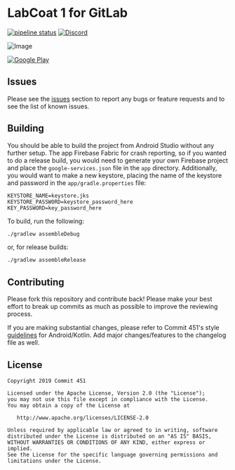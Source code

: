 # LabCoat 1 for GitLab

[![pipeline status](https://gitlab.com/Commit451/LabCoat/badges/master/pipeline.svg)](https://gitlab.com/Commit451/LabCoat/commits/master) [![Discord](https://img.shields.io/discord/304078613114781696.svg)](https://discord.gg/SDxsaKE)

![Image](art/screenshot-1.png)

[![Google Play](https://gitlab.com/Commit451/LabCoat/raw/master/art/google-play-badge.png)](https://play.google.com/store/apps/details?id=com.commit451.gitlab)

## Issues
Please see the [issues](https://gitlab.com/Commit451/LabCoat/issues) section to report any bugs or feature requests and to see the list of known issues.

## Building
You should be able to build the project from Android Studio without any further setup. The app Firebase Fabric for crash reporting, so if you wanted to do a release build, you would need to generate your own Firebase project and place the `google-services.json` file in the `app` directory. Additionally, you would want to make a new keystore, placing the name of the keystore and password in the `app/gradle.properties` file:
```
KEYSTORE_NAME=keystore.jks
KEYSTORE_PASSWORD=keystore_password_here
KEY_PASSWORD=key_password_here
```
To build, run the following:
```bash
./gradlew assembleDebug
```
or, for release builds:
```bash
./gradlew assembleRelease
```

## Contributing
Please fork this repository and contribute back! Please make your best effort to break up commits as much as possible to improve the reviewing process.

If you are making substantial changes, please refer to Commit 451's style [guidelines](https://github.com/Commit451/guidelines) for Android/Kotlin. Add major changes/features to the changelog file as well.

License
--------

    Copyright 2019 Commit 451

    Licensed under the Apache License, Version 2.0 (the "License");
    you may not use this file except in compliance with the License.
    You may obtain a copy of the License at

       http://www.apache.org/licenses/LICENSE-2.0

    Unless required by applicable law or agreed to in writing, software
    distributed under the License is distributed on an "AS IS" BASIS,
    WITHOUT WARRANTIES OR CONDITIONS OF ANY KIND, either express or implied.
    See the License for the specific language governing permissions and
    limitations under the License.
